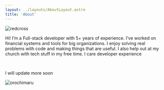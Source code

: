 ```yaml
---
layout: ../layouts/AboutLayout.astro
title: 'About'
---
```


<div>
 <img src="/assets/redcross.png" class="w-46 h-48 object-scale-down" alt="redcross"/>
</div>

Hi! I’m a Full-stack developer with 5+ years of experience. I’ve worked on financial systems and tools for big organizations. I enjoy solving real problems with code and making things that are useful. I also help out at my church with tech stuff in my free time.
I care developer experience

<br/>

I will update more soon

<div>
  <img src="/assets/orochimaru.gif" class="sm:w-1/2 mx-auto" alt="orochimaru" />
</div>
